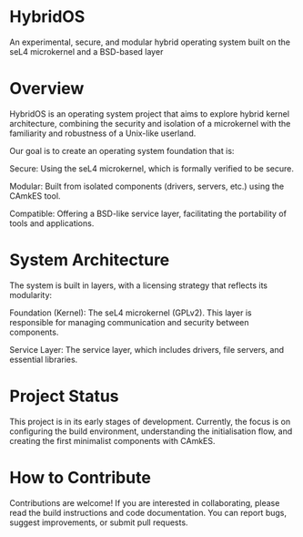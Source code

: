 # HybridOS
An experimental, secure, and modular hybrid operating system built on the seL4 microkernel and a BSD-based layer

# Overview
HybridOS is an operating system project that aims to explore hybrid kernel architecture, combining the security and isolation of a microkernel with the familiarity and robustness of a Unix-like userland.

Our goal is to create an operating system foundation that is:

Secure: Using the seL4 microkernel, which is formally verified to be secure.

Modular: Built from isolated components (drivers, servers, etc.) using the CAmkES tool.

Compatible: Offering a BSD-like service layer, facilitating the portability of tools and applications.

# System Architecture
The system is built in layers, with a licensing strategy that reflects its modularity:

Foundation (Kernel): The seL4 microkernel (GPLv2). This layer is responsible for managing communication and security between components.

Service Layer: The service layer, which includes drivers, file servers, and essential libraries.

# Project Status
This project is in its early stages of development. Currently, the focus is on configuring the build environment, understanding the initialisation flow, and creating the first minimalist components with CAmkES.

# How to Contribute
Contributions are welcome! If you are interested in collaborating, please read the build instructions and code documentation. You can report bugs, suggest improvements, or submit pull requests.
